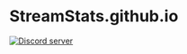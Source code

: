 # StreamStats.github.io

<a href="https://discord.gg/9mcMfsYcVC"><img src="https://discordapp.com/api/guilds/1256849825358544947/widget.png?style=banner2" alt="Discord server"></a>
